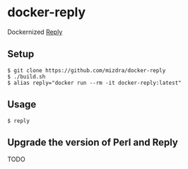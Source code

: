 # docker-reply
Dockernized [Reply](https://metacpan.org/pod/Reply)

## Setup

```console
$ git clone https://github.com/mizdra/docker-reply
$ ./build.sh
$ alias reply="docker run --rm -it docker-reply:latest"
```

## Usage

```
$ reply
```

## Upgrade the version of Perl and Reply
TODO
